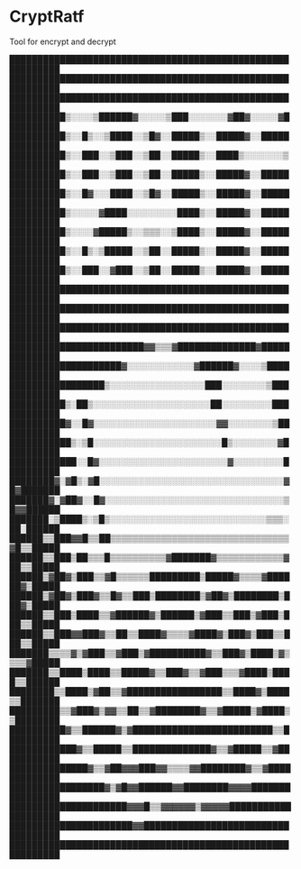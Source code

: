 # CryptRatf
Tool for encrypt and decrypt

███████████████████████████████████████████████████████████
███████████████████████████████████████████████████████████
███████████████████████████████████████████████████████████
██████████▒░░░░▒██████▓░░░░░▒███░░░░░░░▓██▓░░░░░▓██████████
██████████▒░░█▒░░▒████░░▒█▓░░█████▒░░█████▓░░██████████████
██████████▒░░███░░▒███░░▒██░░█████▒░░████▒░░░░░░░▒█████████
██████████▒░░███░░▒███░░▒██░░█████▒░░█████▓░░██████████████
██████████▒░░█▓░░░████░░▒█▓░░█████▒░░█████▓░░██████████████
██████████▒░░░░░▓████░░░░░░░░░████▒░░█████▓░░██████████████
██████████▒░░░░▓█████▒░░▒▒▒░░▒████▒░░█████▓░░██████████████
██████████▒░░█▒░▒█████░░▒██░░█████▒░░█████▓░░██████████████
██████████▒░░███░░▓███░░▒██░░█████▒░░█████▓░░██████████████
███████████████████████████████████████████████████████████
███████████████████████████████████████████████████████████
███████████████████████████████████████████████████████████
████████████████████████▓▓▒▒▒▓██████████████▓██████████████
████████████████████▓░░░░░░░░░░░░▓██████▓░░░░▒█████████████
█████████████████▒░░░░░░░░░░░░░░░░░███░░░░░░░░▒████████████
██████████▒░██▒░░░░░░░░░░░░░░░░░░░░░██░░░░░░░░░████████████
██████████▓░░█▓░░░░░░░░░░░░░░░░░░░░░░▓▓░░░░░░░░▒███████████
███████████▒░▒█░░░░░░░░░░░░░░░░░░░░░░░█▒░░░░░░░░▓██████████
████████████░░█▓░░░░░░░░░░░░░░░░░░░░░░░▓░░░░░░░░░██████████
████████▓░▓█▒░▓█░░░░░░░░░░░░░░░░░░░░░░░░░░░░░░░░░▓█▓███████
███████▓░▓██▓░░█▓░░░░░░░░░░░░░░░░░░░░░░░░░░░░░░░░▒█▓▓██████
███████░▒████▒░▒█▒░░░░░░░░░░░░░░░░░░░░░░░░░░░░▒▒▒░██░██████
██████▒▒███▓▓█▒▒██▒▒▒▒▒▒▒▒▒▒▒▒▒▒▒▒▒▒▒▒▒▒▒▒▒▒▒▒▒▒▒▒▓█▒▒█████
██████▒▒███▒██▒▒▒█▒▒▒▒▒▒▒▒▒▒▓███████▓▒▒▒▒▒▒▒▒▒▒▒▒▓██▒▒█████
██████▒▓██▓▒███▒▒▓█▒▒▒▒▒▒█████████▒█████▓▒▒▒▒▓██████▓▒█████
██████▒▓██▓▒███▓▒▒█▓▒▒███▒████████▒▓██▓▒████████▒███▓▒█████
██████▒▒███▒████▒▒▓██████▓▒██████▒▓███▒▒███▒▓███▒███▒▒█████
██████▒▒███▓▓███▓▒▒██▒▒████▓▒▒▒▒▓████▓▒███▓▒███▒▒███▒▒█████
███████▒▒▒▒▓▒▓███▒▒▓███▒▓██████████▓▒▒███▓▒████▒▓▒▒▒▒▓█████
███████▒▒████▒████▒▒█████▓▒▒███▓▒▒▓███▒▒▒▓████▒████▒▒██████
████████▒▒████▒▓██▒▒▓█████████████████▒▒████▓▒████▒▒███████
█████████▒▒▓███▓▒▓▓▒▒██▒▒▓████████▓▒▒▓█████▒▓████▒▒████████
██████████▓▒▒██████▓▒▓█████████████████████████▒▒██████████
████████████▓▒▒█████▒▒██████████████▓▒▒▓█████▒▒▓███████████
██████████████▓▒▒▓██▓▓▓███▓▓▒▒▒▒▓▓████████▓▒▒▓█████████████
█████████████████▓▒▓█▓▓██████▓▓████████▓▓▓▓████████████████
█████████████████████▓▓▓█▒▒▓▓▓▓▓▓▒▓▓▓▓▓████████████████████
██████████████████████▓▓███████████████████████████████████
███████████████████████████████████████████████████████████
